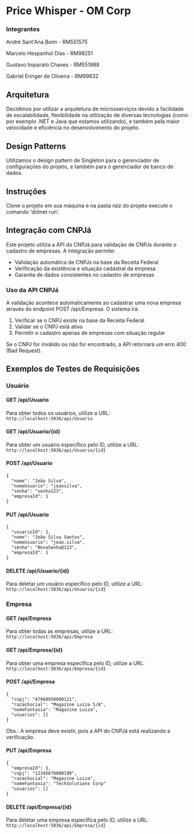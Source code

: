 # Price Whisper - OM Corp
### Integrantes
André Sant'Ana Boim - RM551575

Marcelo Hespanhol Dias - RM98251

Gustavo Imparato Chaves - RM551988

Gabriel Eringer de Oliveira - RM99632

## Arquitetura
Decidimos por utilizar a arquitetura de microsserviços devido a facilidade de escalabilidade, flexibilidade na utilização de diversas tecnologias (como por exemplo .NET e Java que estamos utilizando), 
e também pela maior velocidade e eficiência no desenvolvimento do projeto.

## Design Patterns
Utilizamos o design pattern de Singleton para o gerenciador de configurações do projeto, e também para o gerenciador de banco de dados.

## Instruções
Clone o projeto em sua máquina e na pasta raiz do projeto execute o comando 'dotnet run'.

## Integração com CNPJá

Este projeto utiliza a API do CNPJá para validação de CNPJs durante o cadastro de empresas. A integração permite:

- Validação automática de CNPJs na base da Receita Federal
- Verificação da existência e situação cadastral da empresa
- Garantia de dados consistentes no cadastro de empresas

### Uso da API CNPJá

A validação acontece automaticamente ao cadastrar uma nova empresa através do endpoint POST /api/Empresa. O sistema irá:

1. Verificar se o CNPJ existe na base da Receita Federal
2. Validar se o CNPJ está ativo
3. Permitir o cadastro apenas de empresas com situação regular

Se o CNPJ for inválido ou não for encontrado, a API retornará um erro 400 (Bad Request).

## Exemplos de Testes de Requisições

### Usuário

#### GET /api/Usuario
Para obter todos os usuários, utilize a URL: `http://localhost:5036/api/Usuario`

#### GET /api/Usuario/{id}
Para obter um usuário específico pelo ID, utilize a URL: `http://localhost:5036/api/Usuario/{id}`

#### POST /api/Usuario
```
{
  "nome": "João Silva",
  "nomeUsuario": "joaosilva",
  "senha": "senha123",
  "empresaId": 1
}
```

#### PUT /api/Usuario
```
{
  "usuarioId": 1,
  "nome": "João Silva Santos",
  "nomeUsuario": "joao.silva",
  "senha": "NovaSenha@123",
  "empresaId": 1
}
```

#### DELETE /api/Usuario/{id}
Para deletar um usuário específico pelo ID, utilize a URL: `http://localhost:5036/api/Usuario/{id}`

### Empresa

#### GET /api/Empresa
Para obter todas as empresas, utilize a URL: `http://localhost:5036/api/Empresa`

#### GET /api/Empresa/{id}
Para obter uma empresa específica pelo ID, utilize a URL: `http://localhost:5036/api/Empresa/{id}`

#### POST /api/Empresa
```
{
  "cnpj": "47960950000121",
  "razaoSocial": "Magazine Luiza S/A",
  "nomeFantasia": "Magazine Luiza",
  "usuarios": []
}
```
Obs.: A empresa deve existir, pois a API do CNPJá está realizando a verificação.

#### PUT /api/Empresa
```
{
  "empresaId": 1,
  "cnpj": "12345678000190",
  "razaoSocial": "Magazine Luiza",
  "nomeFantasia": "TechSolutions Corp"
  "usuarios": []
}
```

#### DELETE /api/Empresa/{id}
Para deletar uma empresa específica pelo ID, utilize a URL: `http://localhost:5036/api/Empresa/{id}`


